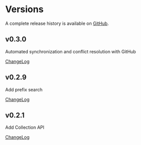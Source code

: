 # Versions

A complete release history is available on [GitHub](https://github.com/sosuisen/git-documentdb/releases).

## v0.3.0

Automated synchronization and conflict resolution with GitHub

[ChangeLog](https://github.com/sosuisen/git-documentdb/releases/tag/v0.3.0)

## v0.2.9

Add prefix search

[ChangeLog](https://github.com/sosuisen/git-documentdb/releases/tag/v0.2.9)

## v0.2.1

Add Collection API

[ChangeLog](https://github.com/sosuisen/git-documentdb/releases/tag/v0.2.1)
